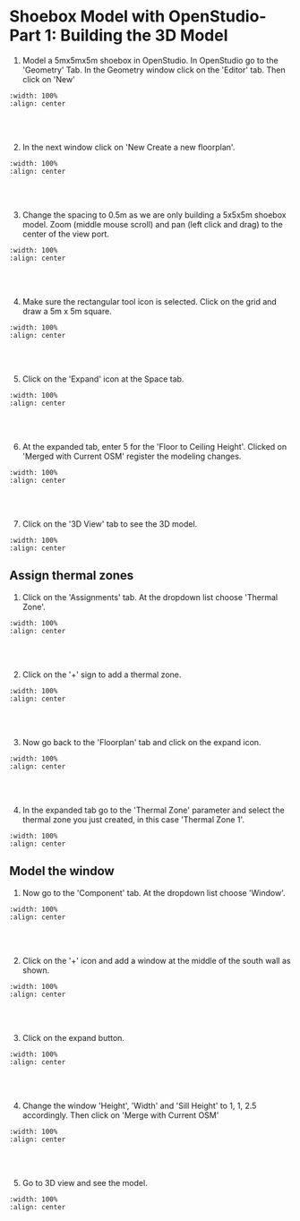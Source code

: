 # Shoebox Model with OpenStudio-Part 1: Building the 3D Model

1. Model a 5mx5mx5m shoebox in OpenStudio. In OpenStudio go to the 'Geometry' Tab. In the Geometry window click on the 'Editor' tab. Then click on 'New'
```{image} ../_static/shoebox_flrspace1/shoebox_flrspace1_1.png
:width: 100%
:align: center
```
<br/><br/>

2. In the next window click on 'New Create a new floorplan'.
```{image} ../_static/shoebox_flrspace1/shoebox_flrspace1_2.png
:width: 100%
:align: center
```
<br/><br/>

3. Change the spacing to 0.5m as we are only building a 5x5x5m shoebox model. Zoom (middle mouse scroll) and pan (left click and drag) to the center of the view port.
```{image} ../_static/shoebox_flrspace1/shoebox_flrspace1_3.png
:width: 100%
:align: center
```
<br/><br/>

4. Make sure the rectangular tool icon is selected. Click on the grid and draw a 5m x 5m square.
```{image} ../_static/shoebox_flrspace1/shoebox_flrspace1_4.png
:width: 100%
:align: center
```
<br/><br/>

5. Click on the 'Expand' icon at the Space tab.
```{image} ../_static/shoebox_flrspace1/shoebox_flrspace1_5.png
:width: 100%
:align: center
```
<br/><br/>

6. At the expanded tab, enter 5 for the 'Floor to Ceiling Height'. Clicked on 'Merged with Current OSM' register the modeling changes.
```{image} ../_static/shoebox_flrspace1/shoebox_flrspace1_6.png
:width: 100%
:align: center
```
<br/><br/>

7. Click on the '3D View' tab to see the 3D model.
```{image} ../_static/shoebox_flrspace1/shoebox_flrspace1_7.png
:width: 100%
:align: center
```

## Assign thermal zones
1. Click on the 'Assignments' tab. At the dropdown list choose 'Thermal Zone'.
```{image} ../_static/shoebox_flrspace1/shoebox_flrspace1_8.png
:width: 100%
:align: center
```
<br/><br/>

2. Click on the '+' sign to add a thermal zone.
```{image} ../_static/shoebox_flrspace1/shoebox_flrspace1_9.png
:width: 100%
:align: center
```
<br/><br/>

3. Now go back to the 'Floorplan' tab and click on the expand icon.
```{image} ../_static/shoebox_flrspace1/shoebox_flrspace1_10.png
:width: 100%
:align: center
```
<br/><br/>

4. In the expanded tab go to the 'Thermal Zone' parameter and select the thermal zone you just created, in this case 'Thermal Zone 1'.
```{image} ../_static/shoebox_flrspace1/shoebox_flrspace1_11.png
:width: 100%
:align: center
```

## Model the window
1. Now go to the 'Component' tab. At the dropdown list choose 'Window'.
```{image} ../_static/shoebox_flrspace1/shoebox_flrspace1_12.png
:width: 100%
:align: center
```
<br/><br/>

2. Click on the '+' icon and add a window at the middle of the south wall as shown. 
```{image} ../_static/shoebox_flrspace1/shoebox_flrspace1_13.png
:width: 100%
:align: center
```
<br/><br/>

3. Click on the expand button.
```{image} ../_static/shoebox_flrspace1/shoebox_flrspace1_14.png
:width: 100%
:align: center
```
<br/><br/>

4. Change the window 'Height', 'Width' and 'Sill Height' to 1, 1, 2.5 accordingly. Then click on 'Merge with Current OSM'
```{image} ../_static/shoebox_flrspace1/shoebox_flrspace1_15.png
:width: 100%
:align: center
```
<br/><br/>

5. Go to 3D view and see the model.
```{image} ../_static/shoebox_flrspace1/shoebox_flrspace1_16.png
:width: 100%
:align: center
```